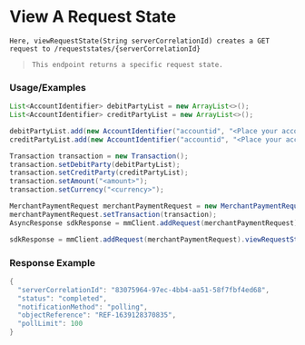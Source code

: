 # View A Request State

`Here, viewRequestState(String serverCorrelationId) creates a GET request to /requeststates/{serverCorrelationId}`

> `This endpoint returns a specific request state.`

### Usage/Examples

```java
List<AccountIdentifier> debitPartyList = new ArrayList<>();
List<AccountIdentifier> creditPartyList = new ArrayList<>();

debitPartyList.add(new AccountIdentifier("accountid", "<Place your account id of debit party here>"));
creditPartyList.add(new AccountIdentifier("accountid", "<Place your account id of credit party here>"));

Transaction transaction = new Transaction();
transaction.setDebitParty(debitPartyList);
transaction.setCreditParty(creditPartyList);
transaction.setAmount("<amount>");
transaction.setCurrency("<currency>");

MerchantPaymentRequest merchantPaymentRequest = new MerchantPaymentRequest();
merchantPaymentRequest.setTransaction(transaction);
AsyncResponse sdkResponse = mmClient.addRequest(merchantPaymentRequest).createMerchantTransaction();

sdkResponse = mmClient.addRequest(merchantPaymentRequest).viewRequestState(sdkResponse.getServerCorrelationId());
```

### Response Example

```java
{
  "serverCorrelationId": "83075964-97ec-4bb4-aa51-58f7fbf4ed68",
  "status": "completed",
  "notificationMethod": "polling",
  "objectReference": "REF-1639128370835",
  "pollLimit": 100
}
```